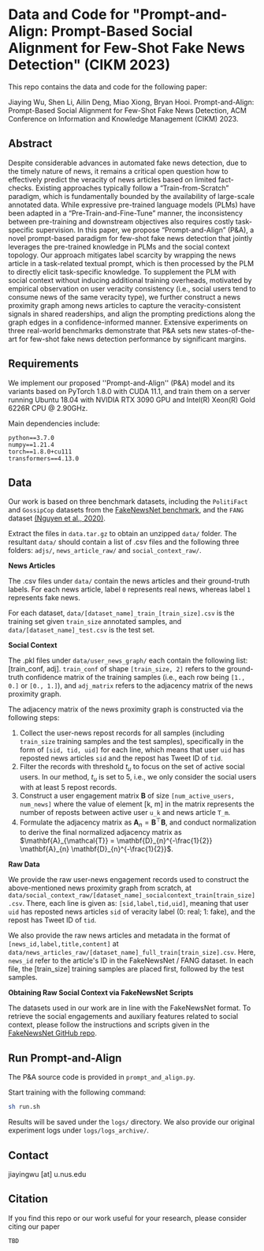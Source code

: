 # Data and Code for "Prompt-and-Align: Prompt-Based Social Alignment for Few-Shot Fake News Detection" (CIKM 2023)

This repo contains the data and code for the following paper:

Jiaying Wu, Shen Li, Ailin Deng, Miao Xiong, Bryan Hooi. Prompt-and-Align: Prompt-Based Social Alignment for Few-Shot Fake News Detection, ACM Conference on Information and Knowledge Management (CIKM) 2023.

## Abstract

Despite considerable advances in automated fake news detection, due to the timely nature of news, it remains a critical open question how to effectively predict the veracity of news articles based on limited fact-checks. Existing approaches typically follow a “Train-from-Scratch” paradigm, which is fundamentally bounded by the availability of large-scale annotated data. While expressive pre-trained language models (PLMs) have been adapted in a “Pre-Train-and-Fine-Tune” manner, the inconsistency between pre-training and downstream objectives also requires costly task-specific supervision. In this paper, we propose “Prompt-and-Align” (P&A), a novel prompt-based paradigm for few-shot fake news detection that jointly leverages the pre-trained knowledge in PLMs and the social context topology. Our approach mitigates label scarcity by wrapping the news article in a task-related textual prompt, which is then processed by the PLM to directly elicit task-specific knowledge. To supplement the PLM with social context without inducing additional training overheads, motivated by empirical observation on user veracity consistency (i.e., social users tend to consume news of the same veracity type), we further construct a news proximity graph among news articles to capture the veracity-consistent signals in shared readerships, and align the prompting predictions along the graph edges in a confidence-informed manner. Extensive experiments on three real-world benchmarks demonstrate that P&A sets new states-of-the-art for few-shot fake news detection performance by significant margins. 


## Requirements
We implement our proposed ''Prompt-and-Align'' (P&A) model and its variants based on PyTorch 1.8.0 with CUDA 11.1, and train them on a server running Ubuntu 18.04 with NVIDIA RTX 3090 GPU and Intel(R) Xeon(R) Gold 6226R CPU @ 2.90GHz.

Main dependencies include:

```
python==3.7.0
numpy==1.21.4
torch==1.8.0+cu111
transformers==4.13.0
```

## Data

Our work is based on three benchmark datasets, including the `PolitiFact` and `GossipCop` datasets from the [FakeNewsNet benchmark](https://github.com/KaiDMML/FakeNewsNet), and the `FANG` dataset [(Nguyen et al., 2020)](https://github.com/nguyenvanhoang7398/FANG).

Extract the files in `data.tar.gz` to obtain an unzipped `data/` folder. The resultant `data/` should contain a list of .csv files and the following three folders: `adjs/`, `news_article_raw/` and `social_context_raw/`. 

**News Articles**

The .csv files under `data/` contain the news articles and their ground-truth labels. For each news article, label `0` represents real news, whereas label `1` represents fake news.

For each dataset, `data/[dataset_name]_train_[train_size].csv` is the training set given `train_size` annotated samples, and `data/[dataset_name]_test.csv` is the test set.

**Social Context**

The .pkl files under `data/user_news_graph/` each contain the following list: [train_conf, adj]. `train_conf` of shape `[train_size, 2]` refers to the ground-truth confidence matrix of the training samples (i.e., each row being `[1., 0.]` or `[0., 1.]`), and `adj_matrix` refers to the adjacency matrix of the news proximity graph.

The adjacency matrix of the news proximity graph is constructed via the following steps:

1. Collect the user-news repost records for all samples (including `train_size` training samples and the test samples), specifically in the form of `[sid, tid, uid]` for each line, which means that user `uid` has reposted news articles `sid` and the repost has Tweet ID of `tid`.
2. Filter the records with threshold $t_u$ to focus on the set of active social users. In our method, $t_u$ is set to 5, i.e., we only consider the social users with at least 5 repost records.
3. Construct a user engagement matrix $\mathbf{B}$ of size `[num_active_users, num_news]` where the value of element [k, m] in the matrix represents the number of reposts between active user `u_k` and news article `T_m`.
4. Formulate the adjacency matrix as $\mathbf{A}_{n}=\mathbf{B}^\top \mathbf{B}$, and conduct normalization to derive the final normalized adjacency matrix as $\mathbf{A}_{\mathcal{T}} = \mathbf{D}_{n}^{-\frac{1}{2}} \mathbf{A}_{n} \mathbf{D}_{n}^{-\frac{1}{2}}$.


**Raw Data**

We provide the raw user-news engagement records used to construct the above-mentioned news proximity graph from scratch, at `data/social_context_raw/[dataset_name]_socialcontext_train[train_size].csv`. There, each line is given as: `[sid,label,tid,uid]`, meaning that user `uid` has reposted news articles `sid` of veracity label (0: real; 1: fake), and the repost has Tweet ID of `tid`.

We also provide the raw news articles and metadata in the format of `[news_id,label,title,content]` at `data/news_articles_raw/[dataset_name]_full_train[train_size].csv`. Here, `news_id` refer to the article's ID in the FakeNewsNet / FANG dataset. In each file, the [train_size] training samples are placed first, followed by the test samples.

**Obtaining Raw Social Context via FakeNewsNet Scripts** 

The datasets used in our work are in line with the FakeNewsNet format. To retrieve the social engagements and auxiliary features related to social context, please follow the instructions and scripts given in the [FakeNewsNet GitHub repo](https://github.com/KaiDMML/FakeNewsNet).


## Run Prompt-and-Align

The P&A source code is provided in `prompt_and_align.py`. 

Start training with the following command:

```bash
sh run.sh
```


Results will be saved under the `logs/` directory. We also provide our original experiment logs under `logs/logs_archive/`.

## Contact

jiayingwu [at] u.nus.edu

## Citation

If you find this repo or our work useful for your research, please consider citing our paper

```
TBD